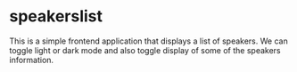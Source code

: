 # speakerslist
This is a simple frontend application that displays a list of speakers. We can toggle light or dark mode and also toggle display of some of the speakers information.

